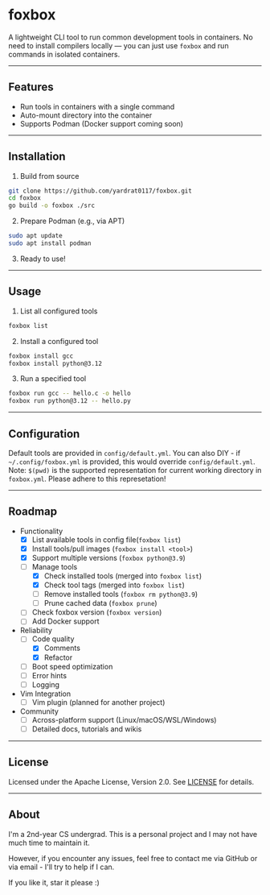 # foxbox

A lightweight CLI tool to run common development tools in containers. No need to install compilers locally — you can just use `foxbox` and run commands in isolated containers.

---

## Features

- Run tools in containers with a single command
- Auto-mount directory into the container
- Supports Podman (Docker support coming soon)

---

## Installation

1. Build from source

```bash
git clone https://github.com/yardrat0117/foxbox.git
cd foxbox
go build -o foxbox ./src
```

2. Prepare Podman (e.g., via APT)

```bash
sudo apt update
sudo apt install podman
```

3. Ready to use!

---

## Usage

1. List all configured tools

```bash
foxbox list
```

2. Install a configured tool

```bash
foxbox install gcc
foxbox install python@3.12
```

3. Run a specified tool

```bash
foxbox run gcc -- hello.c -o hello
foxbox run python@3.12 -- hello.py
```

---

## Configuration

Default tools are provided in `config/default.yml`. 
You can also DIY - if `~/.config/foxbox.yml` is provided, this would override `config/default.yml`.
Note: `$(pwd)` is the supported representation for current working directory in `foxbox.yml`. Please adhere to this represetation!

---

## Roadmap

- Functionality
    - [x] List available tools in config file(`foxbox list`)
    - [x] Install tools/pull images (`foxbox install <tool>`)
    - [x] Support multiple versions (`foxbox python@3.9`)
    - [ ] Manage tools 
        - [x] Check installed tools (merged into `foxbox list`)
        - [x] Check tool tags (merged into `foxbox list`)
        - [ ] Remove installed tools (`foxbox rm python@3.9`)
        - [ ] Prune cached data (`foxbox prune`)
    - [ ] Check foxbox version (`foxbox version`)
    - [ ] Add Docker support
- Reliability
    - [ ] Code quality
        - [x] Comments
        - [x] Refactor
    - [ ] Boot speed optimization
    - [ ] Error hints
    - [ ] Logging
- Vim Integration
    - [ ] Vim plugin (planned for another project)
- Community
    - [ ] Across-platform support (Linux/macOS/WSL/Windows)
    - [ ] Detailed docs, tutorials and wikis

---

## License

Licensed under the Apache License, Version 2.0. See [LICENSE](./LICENSE) for details.

---

## About

I'm a 2nd-year CS undergrad. This is a personal project and I may not have much time to maintain it.

However, if you encounter any issues, feel free to contact me via GitHub or via email - I'll try to help if I can.

If you like it, star it please :)

